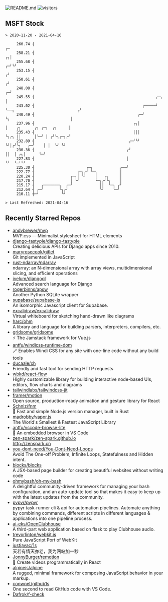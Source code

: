 ![README.md](https://github.com/Gerhut/Gerhut/workflows/README.md/badge.svg)
![visitors](https://visitors.vercel.app/Gerhut/Gerhut?token=8cf69d1f6813d272ef062726b6070c9be4ff72038cfe5a7ded7384a8da65d866)

## MSFT Stock

```
> 2020-11-20 - 2021-04-16

     260.74 ┤                                                                                                 ╭─ 
     258.21 ┤                                                                                               ╭╮│  
     255.68 ┤                                                                                             ╭─╯╰╯  
     253.15 ┤                                                                                            ╭╯      
     250.61 ┤                                                                                           ╭╯       
     248.08 ┤                                                                                         ╭─╯        
     245.55 ┤                                                      ╭─╮                                │          
     243.02 ┤                                                ╭─────╯ ╰──╮                            ╭╯          
     240.49 ┤                                              ╭─╯          ╰╮                           │           
     237.96 ┤                                            ╭╮│             │    ╭╮      ╭╮ ╭─╮  ╭╮     │           
     235.43 ┤                                            │││             ╰╮╭╮ ││      │╰─╯ │ ╭╯╰╮╭─╮╭╯           
     232.89 ┤                                          ╭─╯╰╯              ╰╯│╭╯╰╮   ╭─╯    │ │  ╰╯ ╰╯            
     230.36 ┤                                         ╭╯                    ││  │ ╭╮│      ╰─╯                   
     227.83 ┤                                         │                     ╰╯  ╰─╯╰╯                            
     225.30 ┤                       ╭─╮            ╭──╯                                                          
     222.77 ┤                   ╭─╮╭╯ ╰─╮          │                                                             
     220.24 ┤                ╭─╮│ ╰╯    │   ╭╮     │                                                             
     217.70 ┤                │ ╰╯       ╰─╮╭╯╰╮    │                                                             
     215.17 ┤   ╭───────╮  ╭─╯            ││  ╰─╮ ╭╯                                                             
     212.64 ┤ ╭─╯       ╰╮╭╯              ╰╯    ╰─╯                                                              
     210.11 ┼─╯          ╰╯                                                                                      

> Last Refreshed: 2021-04-16
```

## Recently Starred Repos

- [andybrewer/mvp](https://github.com/andybrewer/mvp)  
  MVP.css — Minimalist stylesheet for HTML elements
- [django-tastypie/django-tastypie](https://github.com/django-tastypie/django-tastypie)  
  Creating delicious APIs for Django apps since 2010.
- [maryrosecook/gitlet](https://github.com/maryrosecook/gitlet)  
  Git implemented in JavaScript
- [rust-ndarray/ndarray](https://github.com/rust-ndarray/ndarray)  
  ndarray: an N-dimensional array with array views, multidimensional slicing, and efficient operations
- [ivelum/djangoql](https://github.com/ivelum/djangoql)  
  Advanced search language for Django
- [rogerbinns/apsw](https://github.com/rogerbinns/apsw)  
  Another Python SQLite wrapper
- [supabase/supabase-js](https://github.com/supabase/supabase-js)  
  An isomorphic Javascript client for Supabase.
- [excalidraw/excalidraw](https://github.com/excalidraw/excalidraw)  
  Virtual whiteboard for sketching hand-drawn like diagrams
- [harc/ohm](https://github.com/harc/ohm)  
  A library and language for building parsers, interpreters, compilers, etc.
- [gridsome/gridsome](https://github.com/gridsome/gridsome)  
  ⚡️ The Jamstack framework for Vue.js
- [antfu/windicss-runtime-dom](https://github.com/antfu/windicss-runtime-dom)  
  🪄 Enables Windi CSS for any site with one-line code without any build tools 
- [ducaale/xh](https://github.com/ducaale/xh)  
  Friendly and fast tool for sending HTTP requests
- [wbkd/react-flow](https://github.com/wbkd/react-flow)  
  Highly customizable library for building interactive node-based UIs, editors, flow charts and diagrams 
- [tailwindlabs/tailwindcss-jit](https://github.com/tailwindlabs/tailwindcss-jit)  
- [framer/motion](https://github.com/framer/motion)  
  Open source, production-ready animation and gesture library for React
- [Schniz/fnm](https://github.com/Schniz/fnm)  
  🚀 Fast and simple Node.js version manager, built in Rust
- [madrobby/vapor.js](https://github.com/madrobby/vapor.js)  
  The World's Smallest & Fastest JavaScript Library
- [antfu/vscode-browse-lite](https://github.com/antfu/vscode-browse-lite)  
  🚀 An embedded browser in VS Code
- [zen-spark/zen-spark.github.io](https://github.com/zen-spark/zen-spark.github.io)  
  http://zenspark.cn
- [you-dont-need/You-Dont-Need-Loops](https://github.com/you-dont-need/You-Dont-Need-Loops)  
  Avoid The One-off Problem, Infinite Loops, Statefulness and Hidden intent.
- [blocks/blocks](https://github.com/blocks/blocks)  
  A JSX-based page builder for creating beautiful websites without writing code
- [ohmybash/oh-my-bash](https://github.com/ohmybash/oh-my-bash)  
  A delightful community-driven framework for managing your bash configuration, and an auto-update tool so that makes it easy to keep up with the latest updates from the community.
- [pypyr/pypyr](https://github.com/pypyr/pypyr)  
  pypyr task-runner cli & api for automation pipelines. Automate anything by combining commands, different scripts in different languages & applications into one pipeline process.
- [ai-eks/OpenClubhouse](https://github.com/ai-eks/OpenClubhouse)  
  A third-part web application based on flask to play Clubhouse audio.
- [trevorlinton/webkit.js](https://github.com/trevorlinton/webkit.js)  
  Pure JavaScript Port of WebKit
- [justjavac/1s](https://github.com/justjavac/1s)  
  天若有情天亦老，我为网站加一秒
- [JonnyBurger/remotion](https://github.com/JonnyBurger/remotion)  
  🎥      Create videos programmatically in React
- [alpinejs/alpine](https://github.com/alpinejs/alpine)  
  A rugged, minimal framework for composing JavaScript behavior in your markup.
- [conwnet/github1s](https://github.com/conwnet/github1s)  
  One second to read GitHub code with VS Code.
- [Dafrok/f-check](https://github.com/Dafrok/f-check)  

